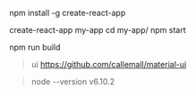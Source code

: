 npm install -g create-react-app

create-react-app my-app
cd my-app/
npm start

npm run build

> ui
https://github.com/callemall/material-ui

> node --version
v6.10.2
